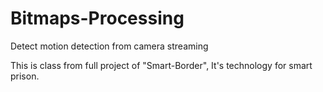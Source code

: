# Bitmaps-Processing
Detect motion detection from camera streaming 

This is class from full project of "Smart-Border", It's technology for smart prison.
